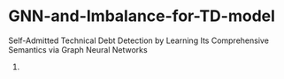 # GNN-and-Imbalance-for-TD-model

Self-Admitted Technical Debt Detection by Learning Its Comprehensive Semantics via Graph Neural Networks

1.

